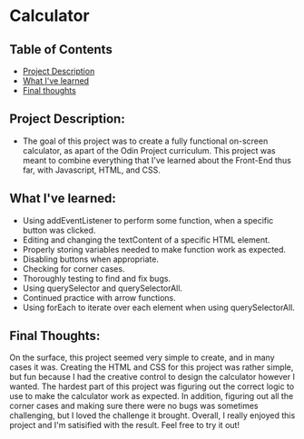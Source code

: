 # Calculator

## Table of Contents
- [Project Description](https://github.com/jwjepson/calculator#project-description)
- [What I've learned](https://github.com/jwjepson/calculator#what-ive-learned)
- [Final thoughts](https://github.com/jwjepson/calculator#final-thoughts)



## Project Description: 
- The goal of this project was to create a fully functional on-screen calculator, as apart of the Odin Project curriculum. This project was meant to combine everything that I've learned about the Front-End thus far, with Javascript, HTML, and CSS.

## What I've learned:
- Using addEventListener to perform some function, when a specific button was clicked.
- Editing and changing the textContent of a specific HTML element.
- Properly storing variables needed to make function work as expected.
- Disabling buttons when appropriate.
- Checking for corner cases.
- Thoroughly testing to find and fix bugs.
- Using querySelector and querySelectorAll. 
- Continued practice with arrow functions.
- Using forEach to iterate over each element when using querySelectorAll.


## Final Thoughts:
On the surface, this project seemed very simple to create, and in many cases it was. Creating the HTML and CSS for this project was rather simple, but fun because I had the creative control to design the calculator however I wanted. The hardest part of this project was figuring out the correct logic to use to make the calculator work as expected. In addition, figuring out all the corner cases and making sure there were no bugs was sometimes challenging, but I loved the challenge it brought. Overall, I really enjoyed this project and I'm satisified with the result. Feel free to try it out! 

